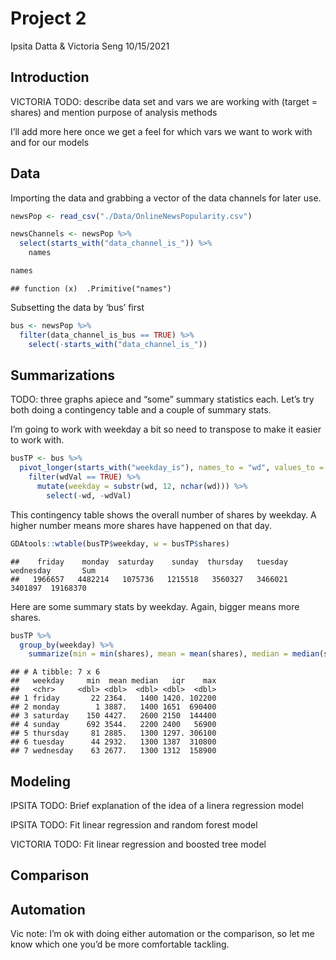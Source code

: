 Project 2
================
Ipsita Datta & Victoria Seng
10/15/2021

## Introduction

VICTORIA TODO: describe data set and vars we are working with (target =
shares) and mention purpose of analysis methods

I’ll add more here once we get a feel for which vars we want to work
with and for our models

## Data

Importing the data and grabbing a vector of the data channels for later
use.

``` r
newsPop <- read_csv("./Data/OnlineNewsPopularity.csv")

newsChannels <- newsPop %>%
  select(starts_with("data_channel_is_")) %>%
    names

names
```

    ## function (x)  .Primitive("names")

Subsetting the data by ‘bus’ first

``` r
bus <- newsPop %>%
  filter(data_channel_is_bus == TRUE) %>%
    select(-starts_with("data_channel_is_"))
```

## Summarizations

TODO: three graphs apiece and “some” summary statistics each. Let’s try
both doing a contingency table and a couple of summary stats.

I’m going to work with weekday a bit so need to transpose to make it
easier to work with.

``` r
busTP <- bus %>%
  pivot_longer(starts_with("weekday_is"), names_to = "wd", values_to = "wdVal") %>%
    filter(wdVal == TRUE) %>%
      mutate(weekday = substr(wd, 12, nchar(wd))) %>%
        select(-wd, -wdVal) 
```

This contingency table shows the overall number of shares by weekday. A
higher number means more shares have happened on that day.

``` r
GDAtools::wtable(busTP$weekday, w = busTP$shares)
```

    ##    friday    monday  saturday    sunday  thursday   tuesday wednesday       Sum 
    ##   1966657   4482214   1075736   1215518   3560327   3466021   3401897  19168370

Here are some summary stats by weekday. Again, bigger means more shares.

``` r
busTP %>%
  group_by(weekday) %>%
    summarize(min = min(shares), mean = mean(shares), median = median(shares), iqr = IQR(shares), max = max(shares))
```

    ## # A tibble: 7 x 6
    ##   weekday     min  mean median   iqr    max
    ##   <chr>     <dbl> <dbl>  <dbl> <dbl>  <dbl>
    ## 1 friday       22 2364.   1400 1420. 102200
    ## 2 monday        1 3887.   1400 1651  690400
    ## 3 saturday    150 4427.   2600 2150  144400
    ## 4 sunday      692 3544.   2200 2400   56900
    ## 5 thursday     81 2885.   1300 1297. 306100
    ## 6 tuesday      44 2932.   1300 1387  310800
    ## 7 wednesday    63 2677.   1300 1312  158900

## Modeling

IPSITA TODO: Brief explanation of the idea of a linera regression model

IPSITA TODO: Fit linear regression and random forest model

VICTORIA TODO: Fit linear regression and boosted tree model

## Comparison

## Automation

Vic note: I’m ok with doing either automation or the comparison, so let
me know which one you’d be more comfortable tackling.
